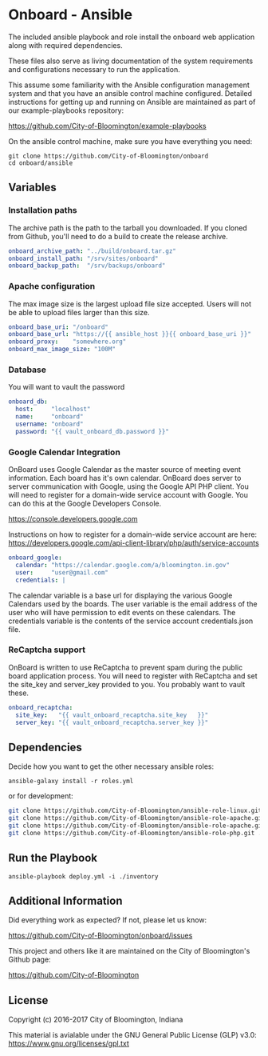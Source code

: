 Onboard - Ansible
======================

The included ansible playbook and role install the onboard web application along with required dependencies.

These files also serve as living documentation of the system requirements and configurations necessary to run the application.

This assume some familiarity with the Ansible configuration management system and that you have an ansible control machine configured. Detailed instructions for getting up and running on Ansible are maintained as part of our example-playbooks repository:

https://github.com/City-of-Bloomington/example-playbooks

On the ansible control machine, make sure you have everything you need:

    git clone https://github.com/City-of-Bloomington/onboard
    cd onboard/ansible

Variables
--------------
### Installation paths
The archive path is the path to the tarball you downloaded.  If you cloned from Github, you'll need to do a build to create the release archive.

```YAML
onboard_archive_path: "../build/onboard.tar.gz"
onboard_install_path: "/srv/sites/onboard"
onboard_backup_path:  "/srv/backups/onboard"
```

### Apache configuration
The max image size is the largest upload file size accepted.  Users will not be able to upload files larger than this size.
```YAML
onboard_base_uri: "/onboard"
onboard_base_url: "https://{{ ansible_host }}{{ onboard_base_uri }}"
onboard_proxy:    "somewhere.org"
onboard_max_image_size: "100M"
```

### Database
You will want to vault the password

```YAML
onboard_db:
  host:     "localhost"
  name:     "onboard"
  username: "onboard"
  password: "{{ vault_onboard_db.password }}"
```

### Google Calendar Integration
OnBoard uses Google Calendar as the master source of meeting event information.  Each board has it's own calendar.  OnBoard does server to server communication with Google, using the Google API PHP client.  You will need to register for a domain-wide service account with Google.  You can do this at the Google Developers Console.

https://console.developers.google.com

Instructions on how to register for a domain-wide service account are here:
https://developers.google.com/api-client-library/php/auth/service-accounts

```YAML
onboard_google:
  calendar: "https://calendar.google.com/a/bloomington.in.gov"
  user:     "user@gmail.com"
  credentials: |
```

The calendar variable is a base url for displaying the various Google Calendars used by the boards.
The user variable is the email address of the user who will have permission to edit events on these calendars.
The credentials variable is the contents of the service account credentials.json file.

### ReCaptcha support
OnBoard is written to use ReCaptcha to prevent spam during the public board application process.  You will need to register with ReCaptcha and set the site_key and server_key provided to you.  You probably want to vault these.
```YAML
onboard_recaptcha:
  site_key:   "{{ vault_onboard_recaptcha.site_key   }}"
  server_key: "{{ vault_onboard_recaptcha.server_key }}"
```

Dependencies
-------------

Decide how you want to get the other necessary ansible roles:

    ansible-galaxy install -r roles.yml

or for development:

```bash
git clone https://github.com/City-of-Bloomington/ansible-role-linux.git ./roles/City-of-Bloomington.linux
git clone https://github.com/City-of-Bloomington/ansible-role-apache.git ./roles/City-of-Bloomington.apache
git clone https://github.com/City-of-Bloomington/ansible-role-apache.git ./roles/City-of-Bloomington.mysql
git clone https://github.com/City-of-Bloomington/ansible-role-php.git ./roles/City-of-Bloomington.php
```



Run the Playbook
-----------------

    ansible-playbook deploy.yml -i ./inventory

Additional Information
-------------------------
Did everything work as expected? If not, please let us know:

https://github.com/City-of-Bloomington/onboard/issues

This project and others like it are maintained on the City of Bloomington's Github page:

https://github.com/City-of-Bloomington

License
-------

Copyright (c) 2016-2017 City of Bloomington, Indiana

This material is avialable under the GNU General Public License (GLP) v3.0:
https://www.gnu.org/licenses/gpl.txt
